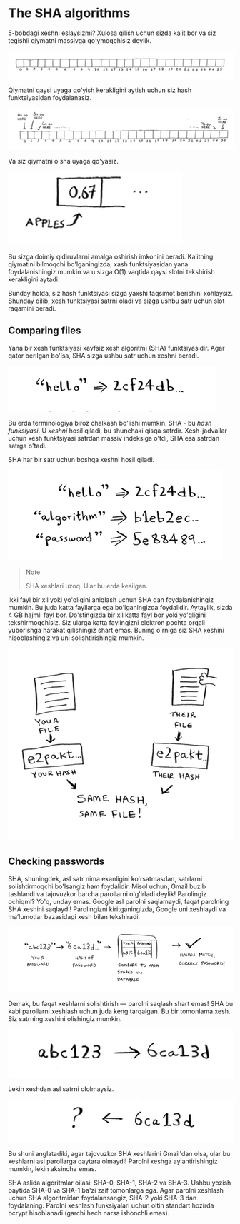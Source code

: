 # The SHA algorithms

5-bobdagi xeshni eslaysizmi? Xulosa qilish uchun sizda kalit bor va siz tegishli qiymatni massivga qo'ymoqchisiz deylik.

![image](image-17.png)

Qiymatni qaysi uyaga qo'yish kerakligini aytish uchun siz hash funktsiyasidan foydalanasiz.

![image](image-18.png)

Va siz qiymatni o'sha uyaga qo'yasiz.

![image](image-19.png)

Bu sizga doimiy qidiruvlarni amalga oshirish imkonini beradi. Kalitning qiymatini bilmoqchi bo'lganingizda, xash funktsiyasidan yana foydalanishingiz mumkin va u sizga O(1) vaqtida qaysi slotni tekshirish kerakligini aytadi.

Bunday holda, siz hash funktsiyasi sizga yaxshi taqsimot berishini xohlaysiz. Shunday qilib, xesh funktsiyasi satrni oladi va sizga ushbu satr uchun slot raqamini beradi.

## Comparing files

Yana bir xesh funktsiyasi xavfsiz xesh algoritmi (SHA) funktsiyasidir. Agar qator berilgan bo'lsa, SHA sizga ushbu satr uchun xeshni beradi.

![image](image-20.png)

Bu erda terminologiya biroz chalkash bo'lishi mumkin. SHA - bu *hash funksiyasi*. U *xeshni* hosil qiladi, bu shunchaki qisqa satrdir. Xesh-jadvallar uchun xesh funktsiyasi satrdan massiv indeksiga o'tdi, SHA esa satrdan satrga o'tadi.

SHA har bir satr uchun boshqa xeshni hosil qiladi.

![image](image-21.png)

> Note
>
> SHA xeshlari uzoq. Ular bu erda kesilgan.

Ikki fayl bir xil yoki yo'qligini aniqlash uchun SHA dan foydalanishingiz mumkin. Bu juda katta fayllarga ega bo'lganingizda foydalidir. Aytaylik, sizda 4 GB hajmli fayl bor. Do'stingizda bir xil katta fayl bor yoki yo'qligini tekshirmoqchisiz. Siz ularga katta faylingizni elektron pochta orqali yuborishga harakat qilishingiz shart emas. Buning o'rniga siz SHA xeshini hisoblashingiz va uni solishtirishingiz mumkin.

![image](image-22.png)

## Checking passwords

SHA, shuningdek, asl satr nima ekanligini ko'rsatmasdan, satrlarni solishtirmoqchi bo'lsangiz ham foydalidir. Misol uchun, Gmail buzib tashlandi va tajovuzkor barcha parollarni o'g'irladi deylik! Parolingiz ochiqmi? Yo'q, unday emas. Google asl parolni saqlamaydi, faqat parolning SHA xeshini saqlaydi! Parolingizni kiritganingizda, Google uni xeshlaydi va maʼlumotlar bazasidagi xesh bilan tekshiradi.

![image](image-23.png)

Demak, bu faqat xeshlarni solishtirish — parolni saqlash shart emas! SHA bu kabi parollarni xeshlash uchun juda keng tarqalgan. Bu bir tomonlama xesh. Siz satrning xeshini olishingiz mumkin.

![image](image-24.png)

Lekin xeshdan asl satrni ololmaysiz.

![image](image-25.png)

Bu shuni anglatadiki, agar tajovuzkor SHA xeshlarini Gmail'dan olsa, ular bu xeshlarni asl parollarga qaytara olmaydi! Parolni xeshga aylantirishingiz mumkin, lekin aksincha emas.

SHA aslida algoritmlar oilasi: SHA-0, SHA-1, SHA-2 va SHA-3. Ushbu yozish paytida SHA-0 va SHA-1 ba'zi zaif tomonlarga ega. Agar parolni xeshlash uchun SHA algoritmidan foydalansangiz, SHA-2 yoki SHA-3 dan foydalaning. Parolni xeshlash funksiyalari uchun oltin standart hozirda bcrypt hisoblanadi (garchi hech narsa ishonchli emas).